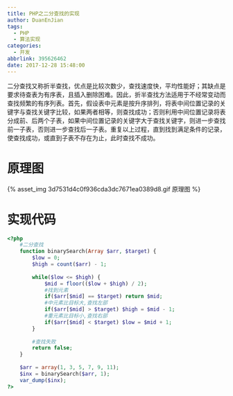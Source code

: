 ```yaml
---
title: PHP之二分查找的实现
author: DuanEnJian
tags:
  - PHP
  - 算法实现
categories:
  - 开发
abbrlink: 395626462
date: 2017-12-28 15:48:00
---
```

二分查找又称折半查找，优点是比较次数少，查找速度快，平均性能好；其缺点是要求待查表为有序表，且插入删除困难。因此，折半查找方法适用于不经常变动而查找频繁的有序列表。首先，假设表中元素是按升序排列，将表中间位置记录的关键字与查找关键字比较，如果两者相等，则查找成功；否则利用中间位置记录将表分成前、后两个子表，如果中间位置记录的关键字大于查找关键字，则进一步查找前一子表，否则进一步查找后一子表。重复以上过程，直到找到满足条件的记录，使查找成功，或直到子表不存在为止，此时查找不成功。
<!-- more -->
# 原理图

{% asset_img 3d7531d4c0f936cda3dc7671ea0389d8.gif 原理图 %}

# 实现代码
```php
<?php
    #二分查找
    function binarySearch(Array $arr, $target) {
        $low = 0;
        $high = count($arr) - 1;
        
        while($low <= $high) {
            $mid = floor(($low + $high) / 2);
            #找到元素
            if($arr[$mid] == $target) return $mid;
            #中元素比目标大,查找左部
            if($arr[$mid] > $target) $high = $mid - 1;
            #重元素比目标小,查找右部
            if($arr[$mid] < $target) $low = $mid + 1;
        }
        
        #查找失败
        return false;
    }
    
    $arr = array(1, 3, 5, 7, 9, 11);
    $inx = binarySearch($arr, 1);
    var_dump($inx);
?>
```